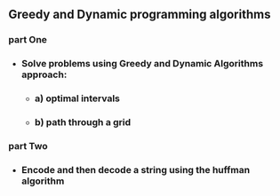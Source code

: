  ## Greedy and Dynamic programming algorithms
 
 ### part One
 * ### Solve problems using Greedy and Dynamic Algorithms approach:
   * ### a) optimal intervals
   * ### b) path through a grid
   
### part Two
 * ### Encode and then decode a string using the huffman algorithm
